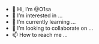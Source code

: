- 👋 Hi, I’m @O1sa
- 👀 I’m interested in ...
- 🌱 I’m currently learning ...
- 💞️ I’m looking to collaborate on ...
- 📫 How to reach me ...

<!---
O1sa/O1sa is a ✨ special ✨ repository because its `README.md` (this file) appears on your GitHub profile.
You can click the Preview link to take a look at your changes.
--->
